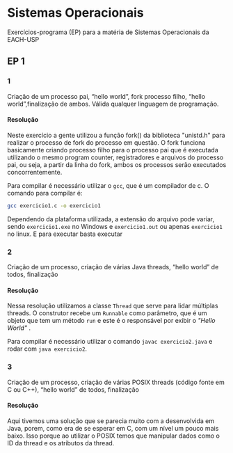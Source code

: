 # Sistemas Operacionais

Exercícios-programa (EP) para a matéria de Sistemas Operacionais da EACH-USP

## EP 1

### 1
 
Criação de um processo pai, “hello world”, fork processo filho, “hello world”,finalização de ambos. Válida qualquer linguagem de programação.

#### Resolução

Neste exercício a gente utilizou a função fork() da biblioteca "unistd.h" para realizar o processo de fork do processo em questão. O fork funciona basicamente criando processo filho para o processo pai que é executada utilizando o mesmo program counter, registradores e arquivos do processo pai, ou seja, a partir da linha do fork, ambos os processos serão executados concorrentemente.

Para compilar é necessário utilizar o `gcc`, que é um compilador de c. O comando para compilar é:

```bash
gcc exercicio1.c -o exercicio1
```

Dependendo da plataforma utilizada, a extensão do arquivo pode variar, sendo `exercicio1.exe` no Windows e `exercicio1.out`  ou apenas `exercicio1` no linux. E para executar basta executar 

### 2

Criação de um processo, criação de várias Java threads, “hello world” de todos, finalização

#### Resolução

Nessa resolução utilizamos a classe `Thread` que serve para lidar múltiplas threads. O construtor recebe um `Runnable` como parâmetro, que é um objeto que tem um método `run` e este é o responsável por exibir o *"Hello World"* .

Para compilar é necessário utilizar o comando `javac exercicio2.java` e rodar com `java exercicio2`.

### 3 

Criação de um processo, criação de várias POSIX threads (código fonte em C ou C++), “hello world” de todos, finalização

#### Resolução

Aqui tivemos uma solução que se parecia muito com a desenvolvida em Java, porem, como era de se esperar em C, com um nível um pouco mais baixo. Isso porque ao utilizar o POSIX temos que manipular dados como o ID da thread e os atributos da thread. 
